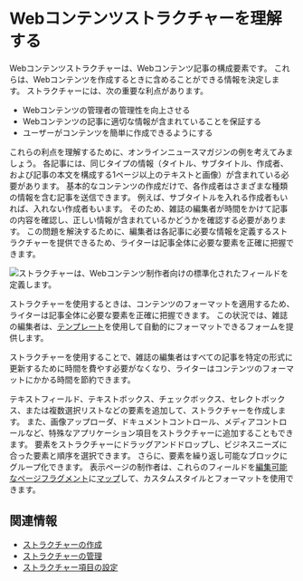 # Webコンテンツストラクチャーを理解する

Webコンテンツストラクチャーは、Webコンテンツ記事の構成要素です。 これらは、Webコンテンツを作成するときに含めることができる情報を決定します。 ストラクチャーには、次の重要な利点があります。

* Webコンテンツの管理者の管理性を向上させる
* Webコンテンツの記事に適切な情報が含まれていることを保証する
* ユーザーがコンテンツを簡単に作成できるようにする

これらの利点を理解するために、オンラインニュースマガジンの例を考えてみましょう。 各記事には、同じタイプの情報（タイトル、サブタイトル、作成者、および記事の本文を構成する1ページ以上のテキストと画像）が含まれている必要があります。 基本的なコンテンツの作成だけで、各作成者はさまざまな種類の情報を含む記事を送信できます。 例えば、サブタイトルを入れる作成者もいれば、入れない作成者もいます。 そのため、雑誌の編集者が時間をかけて記事の内容を確認し、正しい情報が含まれているかどうかを確認する必要があります。 この問題を解決するために、編集者は各記事に必要な情報を定義するストラクチャーを提供できるため、ライターは記事全体に必要な要素を正確に把握できます。

![ストラクチャーは、Webコンテンツ制作者向けの標準化されたフィールドを定義します。](./understanding-web-content-structures/images/01.png)

ストラクチャーを使用するときは、コンテンツのフォーマットを適用するため、ライターは記事全体に必要な要素を正確に把握できます。 この状況では、雑誌の編集者は、[テンプレート](../web-content-templates/creating-web-content-templates.md)を使用して自動的にフォーマットできるフォームを提供します。

ストラクチャーを使用することで、雑誌の編集者はすべての記事を特定の形式に更新するために時間を費やす必要がなくなり、ライターはコンテンツのフォーマットにかかる時間を節約できます。

テキストフィールド、テキストボックス、チェックボックス、セレクトボックス、または複数選択リストなどの要素を追加して、ストラクチャーを作成します。 また、画像アップローダ、ドキュメントコントロール、メディアコントロールなど、特殊なアプリケーション項目をストラクチャーに追加することもできます。 要素をストラクチャーにドラッグアンドドロップし、ビジネスニーズに合った要素と順序を選択できます。 さらに、要素を繰り返し可能なブロックにグループ化できます。 表示ページの制作者は、これらのフィールドを[編集可能なページフラグメント](../../../site-building/creating-pages/page-fragments-and-widgets/using-fragments.md)に[マップ](../../../site-building/creating-pages/page-fragments-and-widgets/using-fragments/configuring-fragments/fragment-sub-elements-reference.md#mapping-settings)して、カスタムスタイルとフォーマットを使用できます。

## 関連情報

* [ストラクチャーの作成](./creating-structures.md)
* [ストラクチャーの管理](./managing-structures.md)
* [ストラクチャー項目の設定](./configuring-structure-fields.md)
